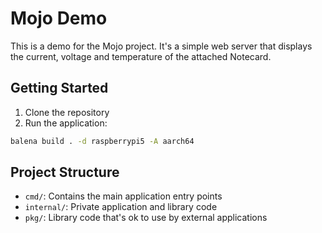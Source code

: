 # Mojo Demo

This is a demo for the Mojo project. It's a simple web server that displays the current, voltage and temperature of the attached Notecard.

## Getting Started

1. Clone the repository
2. Run the application:

```bash
balena build . -d raspberrypi5 -A aarch64
```

## Project Structure

- `cmd/`: Contains the main application entry points
- `internal/`: Private application and library code
- `pkg/`: Library code that's ok to use by external applications
